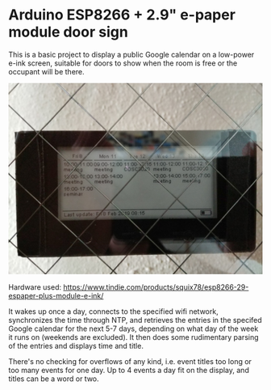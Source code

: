 # Arduino ESP8266 + 2.9" e-paper module door sign

This is a basic project to display a public Google calendar on a low-power e-ink
screen, suitable for doors to show when the room is free or the occupant will be
there.

![Door display in action](/door.jpg)

Hardware used: https://www.tindie.com/products/squix78/esp8266-29-espaper-plus-module-e-ink/

It wakes up once a day, connects to the specified wifi network, synchronizes the
time through NTP, and retrieves the entries in the specifed Google calendar for
the next 5-7 days, depending on what day of the week it runs on (weekends are
excluded). It then does some rudimentary parsing of the entries and displays
time and title.

There's no checking for overflows of any kind, i.e. event titles too long or too
many events for one day. Up to 4 events a day fit on the display, and titles can
be a word or two.
